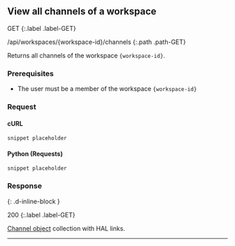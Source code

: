 ## View all channels of a workspace

GET
{:.label .label-GET}

/api/workspaces/{workspace-id}/channels
{:.path .path-GET}

Returns all channels of the workspace `{workspace-id}`.

### Prerequisites

- The user must be a member of the workspace `{workspace-id}`

### Request

#### cURL

`snippet placeholder`

#### Python (Requests)

`snippet placeholder`

### Response
{: .d-inline-block }

200
{:.label .label-GET}

[Channel object](channels#channel-object) collection with HAL links.

---
